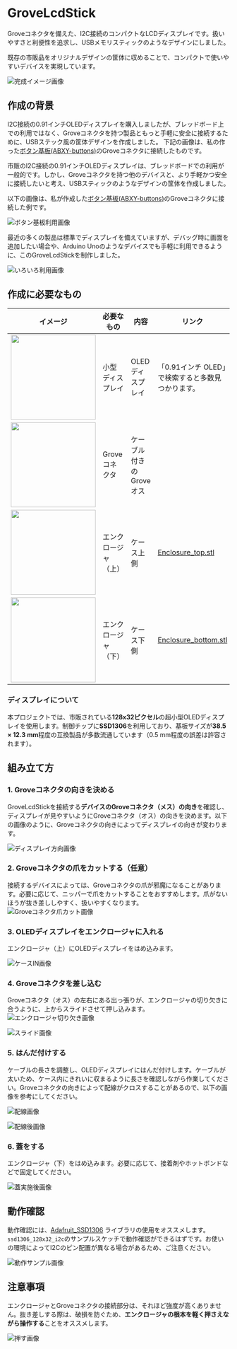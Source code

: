 # GroveLcdStick
Groveコネクタを備えた、I2C接続のコンパクトなLCDディスプレイです。扱いやすさと利便性を追求し、USBメモリスティックのようなデザインにしました。

既存の市販品をオリジナルデザインの筐体に収めることで、コンパクトで使いやすいデバイスを実現しています。

![完成イメージ画像](image/grove_stick.jpg)

## 作成の背景
I2C接続の0.91インチOLEDディスプレイを購入しましたが、ブレッドボード上での利用ではなく、Groveコネクタを持つ製品ともっと手軽に安全に接続するために、USBステック風の筐体デザインを作成しました。
下記の画像は、私の作った[ボタン基板(ABXY-buttons)](https://github.com/carcon999/ABXY-buttons)のGroveコネクタに接続したものです。

市販のI2C接続の0.91インチOLEDディスプレイは、ブレッドボードでの利用が一般的です。しかし、Groveコネクタを持つ他のデバイスと、より手軽かつ安全に接続したいと考え、USBスティックのようなデザインの筐体を作成しました。

以下の画像は、私が作成した[ボタン基板(ABXY-buttons)](https://github.com/carcon999/ABXY-buttons)のGroveコネクタに接続した例です。

![ボタン基板利用画像](image/abxy_oled.jpg)

最近の多くの製品は標準でディスプレイを備えていますが、デバッグ時に画面を追加したい場合や、Arduino Unoのようなデバイスでも手軽に利用できるように、このGroveLcdStickを制作しました。

![いろいろ利用画像](image/arduino_etc.jpg)

## 作成に必要なもの
|イメージ| 必要なもの | 内容 | リンク |
|--------|--------|--------|--------|
|<img src="./image/oled.jpg" width="192">| 小型ディスプレイ | OLEDディスプレイ | 「0.91インチ OLED」で検索すると多数見つかります。 |
|<img src="./image/grove.jpg" width="192">| Groveコネクタ | ケーブル付きのGroveオス |  |
|<img src="./image/enc_top.jpg" width="192">| エンクロージャ（上） | ケース上側 | [Enclosure_top.stl](./3d-model/Enclosure_top.stl) |
|<img src="./image/enc_bottom.jpg" width="192">| エンクロージャ（下） | ケース下側 | [Enclosure_bottom.stl](./3d-model/Enclosure_bottom.stl) |

### ディスプレイについて
本プロジェクトでは、市販されている**128x32ピクセル**の超小型OLEDディスプレイを使用します。制御チップに**SSD1306**を利用しており、基板サイズが**38.5 × 12.3 mm**程度の互換製品が多数流通しています（0.5 mm程度の誤差は許容されます）。

## 組み立て方
### 1\. Groveコネクタの向きを決める
GroveLcdStickを接続する**デバイスのGroveコネクタ（メス）の向き**を確認し、ディスプレイが見やすいようにGroveコネクタ（オス）の向きを決めます。以下の画像のように、Groveコネクタの向きによってディスプレイの向きが変わります。

![ディスプレイ方向画像](image/direction.jpg)

### 2\. Groveコネクタの爪をカットする（任意）

接続するデバイスによっては、Groveコネクタの爪が邪魔になることがあります。必要に応じて、ニッパーで爪をカットすることをおすすめします。爪がないほうが抜き差ししやすく、扱いやすくなります。
![Groveコネクタ爪カット画像](image/grove_cut.jpg)

### 3\. OLEDディスプレイをエンクロージャに入れる

エンクロージャ（上）にOLEDディスプレイをはめ込みます。

![ケースIN画像](image/circuit_board.jpg)

### 4\. Groveコネクタを差し込む

Groveコネクタ（オス）の左右にある出っ張りが、エンクロージャの切り欠きに合うように、上からスライドさせて押し込みます。
![エンクロージャ切り欠き画像](image/cutout.png)

![スライド画像](image/slide.jpg)

### 5\. はんだ付けする

ケーブルの長さを調整し、OLEDディスプレイにはんだ付けします。ケーブルが太いため、ケース内にきれいに収まるように長さを確認しながら作業してください。Groveコネクタの向きによって配線がクロスすることがあるので、以下の画像を参考にしてください。

![配線画像](image/wiring.jpg)

![配線後画像](image/final.jpg)

### 6\. 蓋をする

エンクロージャ（下）をはめ込みます。必要に応じて、接着剤やホットボンドなどで固定してください。

![蓋実施後画像](image/finish.jpg)

## 動作確認

動作確認には、[Adafruit_SSD1306](https://github.com/adafruit/Adafruit_SSD1306) ライブラリの使用をオススメします。`ssd1306_128x32_i2c`のサンプルスケッチで動作確認ができるはずです。お使いの環境によってI2Cのピン配置が異なる場合があるため、ご注意ください。

![動作サンプル画像](image/ssd1306.png)

## 注意事項

エンクロージャとGroveコネクタの接続部分は、それほど強度が高くありません。抜き差しする際は、破損を防ぐため、**エンクロージャの根本を軽く押さえながら操作する**ことをオススメします。

![押す画像](image/push.jpg)


